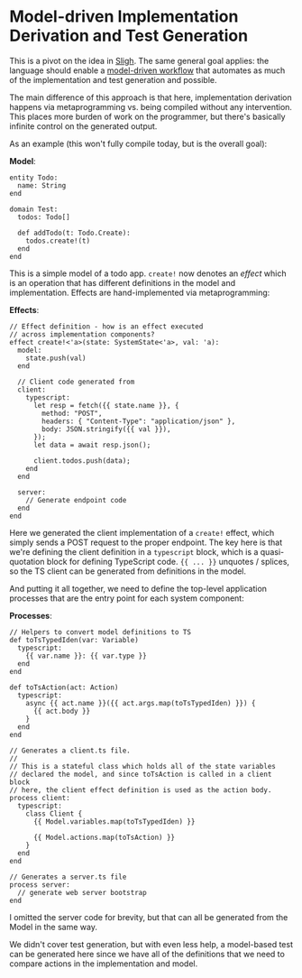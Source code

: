 # Model-driven Implementation Derivation and Test Generation

This is a pivot on the idea in [Sligh](https://github.com/amw-zero/sligh). The same general goal applies: the language should enable a [model-driven workflow](https://concerningquality.com/model-based-testing/) that automates as much of the implementation and test generation and possible.

The main difference of this approach is that here, implementation derivation happens via metaprogramming vs. being compiled without any intervention. This places more burden of work on the programmer, but there's basically infinite control on the generated output.

As an example (this won't fully compile today, but is the overall goal):

**Model**:

```
entity Todo:
  name: String
end

domain Test:
  todos: Todo[]

  def addTodo(t: Todo.Create):
    todos.create!(t)
  end
end
```

This is a simple model of a todo app. `create!` now denotes an _effect_ which is an operation that has different definitions in the model and implementation. Effects are hand-implemented via metaprogramming:

**Effects**:
```
// Effect definition - how is an effect executed
// across implementation components?
effect create!<'a>(state: SystemState<'a>, val: 'a):
  model: 
    state.push(val)
  end

  // Client code generated from 
  client:
    typescript:
      let resp = fetch({{ state.name }}, {
        method: "POST",
        headers: { "Content-Type": "application/json" },
        body: JSON.stringify({{ val }}),
      });
      let data = await resp.json();

      client.todos.push(data);
    end
  end

  server:
    // Generate endpoint code
  end
end
```

Here we generated the client implementation of a `create!` effect, which simply sends a POST request to the proper endpoint. The key here is that we're defining the client definition in a `typescript` block, which is a quasi-quotation block for defining TypeScript code. `{{ ... }}` unquotes / splices, so the TS client can be generated from definitions in the model.

And putting it all together, we need to define the top-level application processes that are the entry point for each system component:

**Processes**:
```
// Helpers to convert model definitions to TS
def toTsTypedIden(var: Variable)
  typescript:
    {{ var.name }}: {{ var.type }}
  end
end

def toTsAction(act: Action)
  typescript:
    async {{ act.name }}({{ act.args.map(toTsTypedIden) }}) {
      {{ act.body }}
    }
  end
end

// Generates a client.ts file.
//
// This is a stateful class which holds all of the state variables
// declared the model, and since toTsAction is called in a client block 
// here, the client effect definition is used as the action body.
process client:
  typescript:
    class Client {
      {{ Model.variables.map(toTsTypedIden) }}

      {{ Model.actions.map(toTsAction) }}
    }
  end
end

// Generates a server.ts file
process server:
  // generate web server bootstrap
end
```

I omitted the server code for brevity, but that can all be generated from the Model in the same way.

We didn't cover test generation, but with even less help, a model-based test can be generated here since we have all of the definitions that we need to compare actions in the implementation and model.